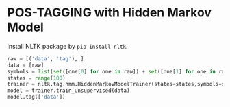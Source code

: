 # POS-TAGGING with Hidden Markov Model

Install NLTK package by `pip install nltk`.

```python
raw = [('data', 'tag'), ]
data = [raw]
symbols = list(set([one[0] for one in raw]) + set([one[1] for one in raw]))
states = range(100)
trainer = nltk.tag.hmm.HiddenMarkovModelTrainer(states=states,symbols=symbols)
model = trainer.train_unsupervised(data)
model.tag(['data'])
```

